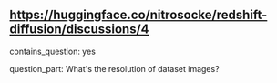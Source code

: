## https://huggingface.co/nitrosocke/redshift-diffusion/discussions/4

contains_question: yes

question_part: What's the resolution of dataset images?